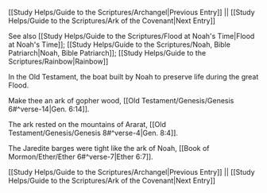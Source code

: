 [[Study Helps/Guide to the Scriptures/Archangel|Previous Entry]]  ||  [[Study Helps/Guide to the Scriptures/Ark of the Covenant|Next Entry]]

 See also [[Study Helps/Guide to the Scriptures/Flood at Noah's Time|Flood at Noah's Time]]; [[Study Helps/Guide to the Scriptures/Noah, Bible Patriarch|Noah, Bible Patriarch]]; [[Study Helps/Guide to the Scriptures/Rainbow|Rainbow]]

 In the Old Testament, the boat built by Noah to preserve life during the great Flood.

 Make thee an ark of gopher wood, [[Old Testament/Genesis/Genesis 6#^verse-14|Gen. 6:14]].

 The ark rested on the mountains of Ararat, [[Old Testament/Genesis/Genesis 8#^verse-4|Gen. 8:4]].

 The Jaredite barges were tight like the ark of Noah, [[Book of Mormon/Ether/Ether 6#^verse-7|Ether 6:7]].

[[Study Helps/Guide to the Scriptures/Archangel|Previous Entry]]  ||  [[Study Helps/Guide to the Scriptures/Ark of the Covenant|Next Entry]]